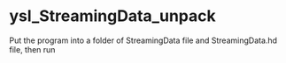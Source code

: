 # ysl_StreamingData_unpack

Put the program into a folder of StreamingData file and StreamingData.hd file, then run
